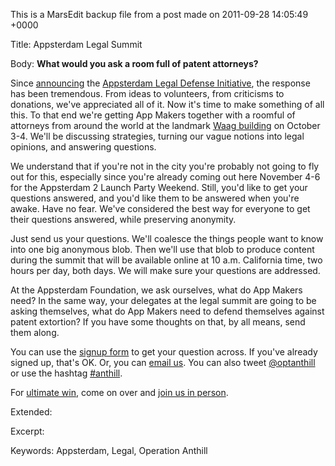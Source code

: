 This is a MarsEdit backup file from a post made on 2011-09-28 14:05:49 +0000

Title:
Appsterdam Legal Summit

Body:
<strong>What would you ask a room full of patent attorneys?</strong>

Since <a href="http://mur.mu.rs/?p=303">announcing</a> the <a href="http://appsterdamlegalfoundation.org/">Appsterdam Legal Defense Initiative</a>, the response has been tremendous. From ideas to volunteers, from criticisms to donations, we've appreciated all of it. Now it's time to make something of all this. To that end we're getting App Makers together with a roomful of attorneys from around the world at the landmark <a href="http://maps.google.nl/maps/place?q=waag+society&hl=nl&cid=5205723124442270295">Waag building<a> on October 3-4. We'll be discussing strategies, turning our vague notions into legal opinions, and answering questions. 

We understand that if you're not in the city you're probably not going to fly out for this, especially since you're already coming out here November 4-6 for the Appsterdam 2 Launch Party Weekend. Still, you'd like to get your questions answered, and you'd like them to be answered when you're awake. Have no fear. We've considered the best way for everyone to get their questions answered, while preserving anonymity. 

Just send us your questions. We'll coalesce the things people want to know into one big anonymous blob. Then we'll use that blob to produce content during the summit that will be available online at 10 a.m. California time, two hours per day, both days. We will make sure your questions are addressed. 

At the Appsterdam Foundation, we ask ourselves, what do App Makers need? In the same way, your delegates at the legal summit are going to be asking themselves, what do App Makers need to defend themselves against patent extortion? If you have some thoughts on that, by all means, send them along.

You can use the <a href="http://appsterdamlegalfoundation.org/signup">signup form</a> to get your question across. If you've already signed up, that's OK. Or, you can <a href="mailto:contact@appsterdamlegalfoundation.org
?subject=Anthill%20Questions">email us</a>. You can also tweet <a href="http://twitter.com/#!/optanthill">@optanthill</a> or use the hashtag <a href="http://twitter.com/#!/search/%23anthill">#anthill</a><strong></strong>.

For <a href="http://media.photobucket.com/image/ultimate%20win/s_k_p/hellokittychainsaw.jpg">ultimate win</a>, come on over and <a href="http://www.meetup.com/Appsterdam/events/33345872/">join us in person</a>.

Extended:


Excerpt:


Keywords:
Appsterdam, Legal, Operation Anthill